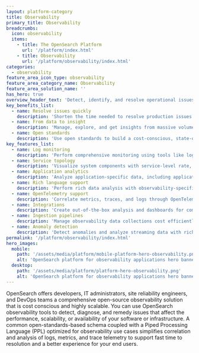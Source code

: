 ```yaml
---
layout: platform-category
title: Observability
primary_title: Observability
breadcrumbs:
  icon: observability
  items:
    - title: The OpenSearch Platform
      url: '/platform/index.html'
    - title: Observability
      url: '/platform/observability/index.html'
categories:
  - observability
feature_area_icon_type: observability
feature_area_category_name: Observability
feature_area_solution_name: ''
has_hero: true
overview_header_text: 'Detect, identify, and resolve operational issues across your applications and infrastructure'
key_benefits_list:
  - name: Resolve issues quickly
    description: 'Shorten the time needed to resolve production issues that can impact the customer experience.'
  - name: From data to insight
    description: 'Manage, explore, and get insights from massive volumes of complex data.'
  - name: Open standards
    description: 'Use open standards to build a cost-conscious, state-of-the-art observability stack with no vendor lock-in.'
key_features_list:
  - name: Log monitoring
    description: 'Perform comprehensive monitoring using tools like log tail, log surround, log patterns, and log-based metrics.'
  - name: Service topology
    description: 'Visualize system components with service-level rate, errors, and duration (RED) metrics analysis.'
  - name: Application analytics
    description: 'Analyze application-specific data, including application-level availability tracking.'
  - name: Rich language support
    description: 'Perform rich data analysis with observability-specific query support using PPL.'
  - name: OpenTelemetry support 
    description: 'Correlate metrics, traces, and logs through OpenTelemetry-based schemas and semantic conventions.'
  - name: Integrations
    description: 'Create out-of-the-box analysis and dashboards for common log types like AWS CloudTrail, Nginx, and popular databases.'
  - name: Ingestion pipelines
    description: 'Manage observability data collections cost efficiently and at scale with built-in transformations, routing, sampling, and anomaly detection provided by <a href="https://opensearch.org/docs/latest/data-prepper/index/" target="_blank">OpenSearch Data Prepper</a> ingestion tools.'
  - name: Anomaly detection
    description: 'Detect anomalies and analyze streaming data with rich transformation and aggregation.'
permalink: '/platform/observability/index.html'
hero_images:
  mobile: 
    path: '/assets/media/platform/mobile-platform-hero-observability.png'
    alt: 'OpenSearch platform for observability applications hero banner.'
  desktop: 
    path: '/assets/media/platform/platform-hero-observability.png'
    alt: 'OpenSearch platform for observability applications hero banner.'
---
```


OpenSearch offers developers, IT administrators, site reliability engineers, and DevOps teams a comprehensive open-source observability solution that is cost conscious and highly scalable. You can use OpenSearch observability tools to detect, diagnose, and remedy issues that affect the performance, scalability, or availability of your software or infrastructure. A common open-standards-based schema coupled with a Piped Processing Language (PPL) optimized for observability use cases simplifies correlation and analysis of logs, metrics, and trace telemetry to support fast time to resolution and a better experience for your end users.
